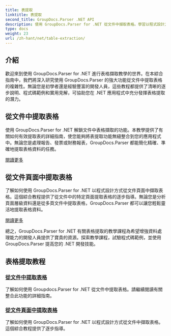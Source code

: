 ```yaml
---
title: 表提取
linktitle: 表提取
second_title: GroupDocs.Parser .NET API
description: 使用 GroupDocs.Parser for .NET 從文件中擷取表格。學習以程式設計方式提取表格以進行高效的資料處理。
type: docs
weight: 23
url: /zh-hant/net/table-extraction/
---
```

## 介紹

歡迎來到使用 GroupDocs.Parser for .NET 進行表格擷取教學的世界。在本綜合指南中，我們將深入研究使用 GroupDocs.Parser 的強大功能從文件中提取表格的複雜性。無論您是初學者還是經驗豐富的開發人員，這些教程都提供了清晰的逐步說明、程式碼範例和實用見解，可協助您在 .NET 應用程式中充分發揮表格提取的潛力。

## 從文件中提取表格
使用 GroupDocs.Parser for .NET 解鎖文件中表格擷取的功能。本教學提供了有關如何有效提取表的詳細指南，使您能夠將表提取功能無縫整合到您的應用程式中。無論您是處理報告、發票或財務報表，GroupDocs.Parser 都能簡化精確、準確地提取表格資料的任務。

[閱讀更多](./extract-tables-from-document/)

## 從文件頁面中提取表格
了解如何使用 GroupDocs.Parser for .NET 以程式設計方式從文件頁面中擷取表格。這個綜合教程提供了從文件中的特定頁面提取表格的逐步指導。無論您是分析頁面層級資料還是從多頁文件中提取表格，GroupDocs.Parser 都可以讓您輕鬆靈活地提取表格資料。

[閱讀更多](./extract-tables-from-document-page/)

總之，GroupDocs.Parser for .NET 有關表格提取的教學課程為希望增強資料處理能力的開發人員提供了寶貴的資源。探索教學課程，試驗程式碼範例，並使用 GroupDocs.Parser 提高您的 .NET 開發技能。
## 表格提取教程
### [從文件中提取表格](./extract-tables-from-document/)
了解如何使用 Groupdocs.Parser for .NET 從文件中提取表格。請繼續閱讀有關整合此功能的詳細指南。
### [從文件頁面中提取表格](./extract-tables-from-document-page/)
了解如何使用 GroupDocs.Parser for .NET 以程式設計方式從文件中擷取表格。這個綜合教程提供了逐步指導。